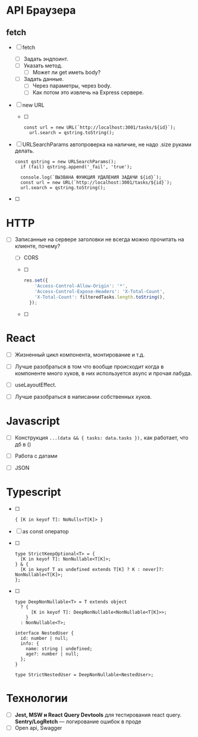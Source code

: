 

# API Браузера

## fetch

- [ ] fetch
  - [ ] Задать эндпоинт.
  - [ ] Указать метод.
    - [ ] Может ли get иметь body?
  - [ ] Задать данные.
    - [ ] Через параметры, через body.
    - [ ] Как потом это извлечь на Express сервере.

- [ ] new URL

  - [ ] ```
    const url = new URL(`http://localhost:3001/tasks/${id}`);
      url.search = qstring.toString();
    ```

- [ ] URLSearchParams автопроверка на наличие, не надо .size руками делать.

  ```
  const qstring = new URLSearchParams();
    if (fail) qstring.append('_fail', 'true');
  
    console.log(`ВЫЗВАНА ФУНКЦИЯ УДАЛЕНИЯ ЗАДАЧИ ${id}`);
    const url = new URL(`http://localhost:3001/tasks/${id}`);
    url.search = qstring.toString();
  ```

- [ ] 



# HTTP

- [ ] Записанные на сервере заголовки не всегда можно прочитать на клиенте, почему?

  - [ ]  CORS

  - [ ] ```javascript
    res.set({
        'Access-Control-Allow-Origin': '*',
        'Access-Control-Expose-Headers': 'X-Total-Count',
        'X-Total-Count': filteredTasks.length.toString(),
      });
    ```

  - [ ] 





# React

- [ ] Жизненный цикл компонента, монтирование и т.д.
- [ ] Лучше разобраться в том что вообще происходит когда в компоненте много хуков, в них используется async и прочая лабуда.
- [ ] useLayoutEffect.
- [ ] Лучше разобраться в написании собственных хуков.





# Javascript

- [ ] Конструкция `...(data && { tasks: data.tasks }),` как работает, что дб в ()
- [ ] Работа с датами
- [ ] JSON



# Typescript

- [ ] ```
  { [K in keyof T]: NoNulls<T[K]> }
  ```

- [ ] as const оператор

- [ ] ```
  type StrictKeepOptional<T> = {
    [K in keyof T]: NonNullable<T[K]>;
  } & {
    [K in keyof T as undefined extends T[K] ? K : never]?: NonNullable<T[K]>;
  };
  ```

- [ ] ```
  type DeepNonNullable<T> = T extends object
    ? {
        [K in keyof T]: DeepNonNullable<NonNullable<T[K]>>;
      }
    : NonNullable<T>;
  
  interface NestedUser {
    id: number | null;
    info: {
      name: string | undefined;
      age?: number | null;
    };
  }
  
  type StrictNestedUser = DeepNonNullable<NestedUser>;
  ```





# Технологии

- [ ] **Jest, MSW и React Query Devtools** для тестирования react query. **Sentry/LogRetch** — логирование ошибок в проде
- [ ] Open api, Swagger